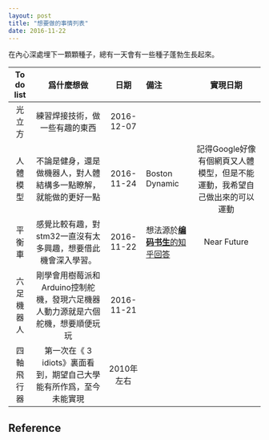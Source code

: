 ```yaml
---
layout: post
title: "想要做的事情列表"
date: 2016-11-22
---
```


在內心深處埋下一顆顆種子，總有一天會有一些種子蓬勃生長起來。


|To do list|爲什麼想做|日期|備注|實現日期|
|:-:|:-:|:-:|:-|:-:|
|光立方|練習焊接技術，做一些有趣的東西|2016-12-07|||
|人體模型|不論是健身，還是做機器人，對人體結構多一點瞭解，就能做的更好一點|2016-11-24|Boston Dynamic|記得Google好像有個網頁又人體模型，但是不能運動，我希望自己做出來的可以運動|
|平衡車|感覺比較有趣，對stm32一直沒有太多興趣，想要借此機會深入學習。|2016-11-22|想法源於[**编码书生**的知乎回答](https://www.zhihu.com/question/38551511/answer/84832054)|Near Future|
|六足機器人|剛學會用樹莓派和Arduino控制舵機，發現六足機器人動力源就是六個舵機，想要順便玩玩|2016-11-21|||
|四軸飛行器|第一次在《 3 idiots》裏面看到，期望自己大學能有所作爲，至今未能實現|2010年左右|||


## Reference

